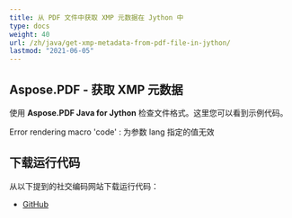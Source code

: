 ```yaml
---
title: 从 PDF 文件中获取 XMP 元数据在 Jython 中
type: docs
weight: 40
url: /zh/java/get-xmp-metadata-from-pdf-file-in-jython/
lastmod: "2021-06-05"
---
```


## Aspose.PDF - 获取 XMP 元数据

使用 **Aspose.PDF Java for Jython** 检查文件格式。这里您可以看到示例代码。

Error rendering macro 'code' : 为参数 lang 指定的值无效

## 下载运行代码

从以下提到的社交编码网站下载运行代码：

- [GitHub](https://github.com/aspose-pdf/Aspose.PDF-for-Java/releases)